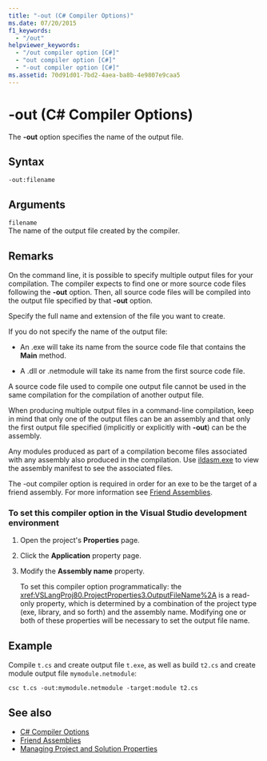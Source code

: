 ```yaml
---
title: "-out (C# Compiler Options)"
ms.date: 07/20/2015
f1_keywords: 
  - "/out"
helpviewer_keywords: 
  - "/out compiler option [C#]"
  - "out compiler option [C#]"
  - "-out compiler option [C#]"
ms.assetid: 70d91d01-7bd2-4aea-ba8b-4e9807e9caa5
---
```

# -out (C# Compiler Options)
The **-out** option specifies the name of the output file.  
  
## Syntax  
  
```console  
-out:filename  
```  
  
## Arguments  
 `filename`  
 The name of the output file created by the compiler.  
  
## Remarks  
 On the command line, it is possible to specify multiple output files for your compilation. The compiler expects to find one or more source code files following the **-out** option. Then, all source code files will be compiled into the output file specified by that **-out** option.  
  
 Specify the full name and extension of the file you want to create.  
  
 If you do not specify the name of the output file:  
  
-   An .exe will take its name from the source code file that contains the **Main** method.  
  
-   A .dll or .netmodule will take its name from the first source code file.  
  
 A source code file used to compile one output file cannot be used in the same compilation for the compilation of another output file.  
  
 When producing multiple output files in a command-line compilation, keep in mind that only one of the output files can be an assembly and that only the first output file specified (implicitly or explicitly with **-out**) can be the assembly.  
  
 Any modules produced as part of a compilation become files associated with any assembly also produced in the compilation. Use [ildasm.exe](../../../framework/tools/ildasm-exe-il-disassembler.md) to view the assembly manifest to see the associated files.  
  
 The -out compiler option is required in order for an exe to be the target of a friend assembly. For more information see [Friend Assemblies](../../../standard/assembly/friend-assemblies.md).  
  
### To set this compiler option in the Visual Studio development environment  
  
1.  Open the project's **Properties** page.  
  
2.  Click the **Application** property page.  
  
3.  Modify the **Assembly name** property.  
  
     To set this compiler option programmatically: the <xref:VSLangProj80.ProjectProperties3.OutputFileName%2A> is a read-only property, which is determined by a combination of the project type (exe, library, and so forth) and the assembly name. Modifying one or both of these properties will be necessary to set the output file name.  
  
## Example  
 Compile `t.cs` and create output file `t.exe`, as well as build `t2.cs` and create module output file `mymodule.netmodule`:  
  
```console  
csc t.cs -out:mymodule.netmodule -target:module t2.cs  
```  
  
## See also

- [C# Compiler Options](../../../csharp/language-reference/compiler-options/index.md)
- [Friend Assemblies](../../../standard/assembly/friend-assemblies.md)
- [Managing Project and Solution Properties](/visualstudio/ide/managing-project-and-solution-properties)

